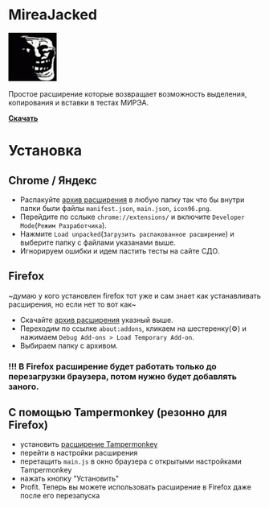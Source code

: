 # MireaJacked
![](icon96.png) 

Простое расширение которые возвращает возможность выделения, копирования и вставки в тестах МИРЭА.

[**Скачать**](https://github.com/ItsEthra/MireaJacked/releases/tag/1.0.1)

# Установка
## Chrome / Яндекс
* Распакуйте [архив расширения](https://github.com/ItsEthra/MireaJacked/releases/tag/1.0.1) в любую папку так что бы внутри папки были файлы `manifest.json`, `main.json`, `icon96.png`.
* Перейдите по сслыке `chrome://extensions/` и включите `Developer Mode`(`Режим Разработчика`).
* Нажмите `Load unpacked`(`Загрузить распакованное расширение`) и выберите папку с файлами указанами выше.
* Игнорируем ошибки и идем пастить тесты на сайте СДО.
## Firefox
~думаю у кого установлен firefox тот уже и сам знает как устанавливать расширения, но если нет то вот как~
* Скачайте [архив расширения](https://github.com/ItsEthra/MireaJacked/releases/tag/1.0.1) указный выше.
* Переходим по ссылке `about:addons`, кликаем на шестеренку(⚙️) и нажимаем `Debug Add-ons > Load Temporary Add-on`.
* Выбираем папку с архивом.
### !!! В Firefox расширение будет работать только до перезагрузки браузера, потом нужно будет добавлять заного.

## С помощью Tampermonkey (резонно для Firefox)
* установить [расширение Tampermonkey](https://addons.mozilla.org/ru/firefox/addon/tampermonkey/)
* перейти в настройки расширения
* перетащить ```main.js``` в окно браузера с открытыми настройками Tampermonkey
* нажать кнопку "Установить"
* Profit. Теперь  вы можете использовать расширение в Firefox даже после его перезапуска